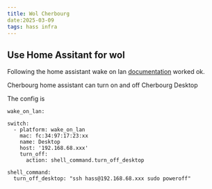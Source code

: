 ```yaml
---
title: Wol Cherbourg
date:2025-03-09
tags: hass infra
---
```


## Use Home Assitant for wol

Following the home assistant wake on lan [documentation]( https://www.home-assistant.io/integrations/wake_on_lan/) worked ok.

Cherbourg home assistant can turn on and off Cherbourg Desktop

The config is
```
wake_on_lan:

switch:
  - platform: wake_on_lan
    mac: fc:34:97:17:23:xx
    name: Desktop
    host: '192.168.68.xxx'
    turn_off:
      action: shell_command.turn_off_desktop

shell_command:
  turn_off_desktop: "ssh hass@192.168.68.xxx sudo poweroff"
  ```


